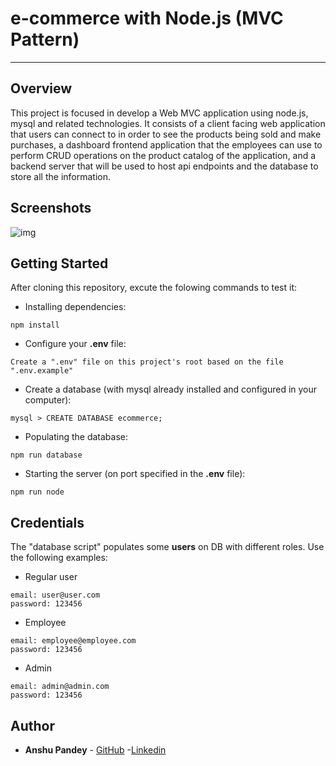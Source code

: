 # e-commerce with Node.js (MVC Pattern)
---
## Overview
This project is focused in develop a Web MVC application using node.js, mysql and related technologies. It consists of a client facing web application that users can connect to in order to see the products being sold and make purchases, a dashboard frontend application that the employees can use to perform CRUD operations on the product catalog of the application, and a backend server that will be used to host api endpoints and the database to store all the information.

## Screenshots

![img](https://live.staticflickr.com/65535/50505312657_4afb5400e1_h.jpg)

## Getting Started
After cloning this repository, excute the folowing commands to test it:

* Installing dependencies:
````
npm install
````
* Configure your **.env** file:
````
Create a ".env" file on this project's root based on the file ".env.example"
````
* Create a database (with mysql already installed and configured in your computer):
````
mysql > CREATE DATABASE ecommerce;
````
* Populating the database:
````
npm run database
````
* Starting the server (on port specified in the **.env** file):
````
npm run node
````
## Credentials
The "database script" populates some **users** on DB with different roles. Use the following examples:
* Regular user
````
email: user@user.com
password: 123456
````
* Employee
````
email: employee@employee.com
password: 123456
````
* Admin
````
email: admin@admin.com
password: 123456
````
## Author

* **Anshu Pandey** - [GitHub](https://github.com/AnshuPandey108) -[Linkedin](https://www.linkedin.com/in/anshu-pandey-b11671232/)